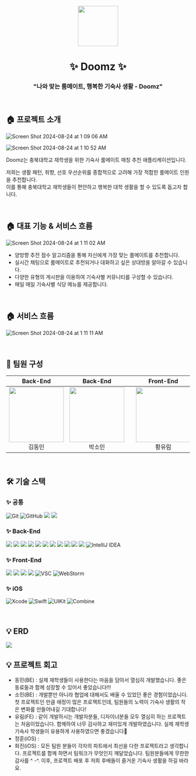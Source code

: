 <p align="middle" >
  <img width="110px;" src="https://github.com/user-attachments/assets/3e4d62d6-052a-490d-a160-ef32d9c22388"/>
</p>
<h1 align="middle">✨ Doomz ✨
<h3 align="middle">"나와 맞는 룸메이트, 행복한 기숙사 생활 - Doomz"</h3>

<br>

## 🏠 프로젝트 소개

![Screen Shot 2024-08-24 at 1 09 06 AM](https://github.com/user-attachments/assets/50e351e3-410d-4555-92ab-dd35ac7eae65) 

![Screen Shot 2024-08-24 at 1 10 52 AM](https://github.com/user-attachments/assets/34af4ef0-b6f3-44e1-9cb1-509e52e87b4f)

Doomz는 충북대학교 재학생을 위한 기숙사 룸메이트 매칭 추천 애플리케이션입니다. 

저희는 생활 패턴, 취향, 선호 우선순위를 종합적으로 고려해 가장 적합한 룸메이트 인원을 추천합니다.  
이를 통해 충북대학교 재학생들이 편안하고 행복한 대학 생활을 할 수 있도록 돕고자 합니다.

<br>

## 🏠 대표 기능 & 서비스 흐름

![Screen Shot 2024-08-24 at 1 11 02 AM](https://github.com/user-attachments/assets/a3b82b2a-067a-44d3-ac8d-ff4b1983cf55)

- 양방향 추전 점수 알고리즘을 통해 자신에게 가장 맞는 룸메이트를 추천합니다.
- 실시간 채팅으로 룸메이트로 추천되거나 대화하고 싶은 상대방을 알아갈 수 있습니다.
- 다양한 유형의 게시판을 이용하여 기숙사별 커뮤니티를 구성할 수 있습니다.
- 매일 매일 기숙사별 식당 메뉴를 제공합니다.

<br>

## 🏠 서비스 흐름
![Screen Shot 2024-08-24 at 1 11 11 AM](https://github.com/user-attachments/assets/36c86393-4668-489c-8f85-5be7c0ad18d9)

<br>

## 👥 팀원 구성
| **Back-End** | **Back-End** || **Front-End** || **iOS** | **iOS** |
| :------: | :------: | :------: | :------: | :------: | :------: | :------: |
| <a href="https://github.com/meena2003"><img src="https://github.com/user-attachments/assets/1ec24fb1-e2a6-4384-9c96-364456d3a435" height=150 width=150></a> <br/> 김동민 | <a href="https://github.com/somln"><img src="https://github.com/user-attachments/assets/eba91b7f-c1d7-4771-b40a-e0c376616987" height=150 width=150></a> <br/> 박소민 |  | <a href="https://github.com/unnimm"><img src="https://github.com/user-attachments/assets/635565ce-ef64-4002-9dd2-2f78aa92adb4" height=150 width=150></a> <br/> 황유림 |  | <a href="https://github.com/nss321"><img src="https://github.com/user-attachments/assets/b7147b02-298e-4d58-8af2-6a92f9060a97" height=150 width=150></a> <br/> 배정훈 | <a href="https://github.com/boriiiborii"><img src="https://github.com/user-attachments/assets/fa025881-59f8-4c44-b781-ef5e8212e2d2" height=150 width=150></a> <br/> 이화진 |

<br>

## 🛠️ 기술 스택

### ✨ 공통

![Git](https://img.shields.io/badge/-Git-F05032?style=flat&logo=Git&logoColor=white)
![GitHub](https://img.shields.io/badge/-GitHub-181717?style=flat&logo=GitHub&logoColor=white)
<img src="https://img.shields.io/badge/Notion-231F20?style=flat&logo=notion&logoColor=white">
<img src="https://img.shields.io/badge/Slack-4A154B?style=flat&logo=slack&logoColor=white">

### ✨ Back-End

<img src="https://img.shields.io/badge/java-3B66BC?style=flat&logo=openjdk&logoColor=white"/> <img src="https://img.shields.io/badge/Spring Boot-6DB33F?style=flat&logo=springboot&logoColor=white"/> <img src="https://img.shields.io/badge/Spring Security-6DB33F?style=flat&logo=springsecurity&logoColor=white"/> <img src="https://img.shields.io/badge/Hibernate-59666C?style=flat&logo=Hibernate&logoColor=white"> <img src="https://img.shields.io/badge/Amazon S3-569A31?style=flat&logo=amazons3&logoColor=white"/> <img src="https://img.shields.io/badge/Amazon EC2-FF9900?style=flat&logo=amazonec2&logoColor=white"/> <img src="https://img.shields.io/badge/Amazon RDS-527FFF?style=flat&logo=amazonrds&logoColor=white"/> <img src="https://img.shields.io/badge/Postman-FF6C37?style=flat&logo=postman&logoColor=white"/> <img src="https://img.shields.io/badge/JUnit5-25A162?style=flat&logo=JUnit5&logoColor=white"> <img src="https://img.shields.io/badge/Docker-2496ED?style=flat&logo=docker&logoColor=white"> <img src="https://img.shields.io/badge/MySQL-4479A1?style=flat&logo=MySQL&logoColor=white"/> ![IntelliJ IDEA](https://img.shields.io/badge/-IntelliJ%20IDEA-FF3850?style=flat&logo=IntelliJ%20IDEA&logoColor=white)

### ✨ Front-End

<img src="https://img.shields.io/badge/Typescript-3178C6?style=flat&logo=TypeScript&logoColor=white"/> <img src="https://img.shields.io/badge/React-61DAFB?style=flat&logo=React&logoColor=white"/> <img src="https://img.shields.io/badge/-Tailwind-38B2AC?style=flat&logo=Tailwind%20CSS&logoColor=white"/> <img src="https://img.shields.io/badge/-Storybook-FF4785?style=flat&logo=Storybook&logoColor=white"/> ![VSC](https://img.shields.io/badge/-Visual%20Studio%20Code-007ACC?style=flat&logo=Visual%20Studio%20Code&logoColor=white) ![WebStorm](https://img.shields.io/badge/-WebStorm-00A3E0?style=flat&logo=WebStorm&logoColor=white)

### ✨ iOS

![Xcode](https://img.shields.io/badge/-Xcode-1575F9?style=flat&logo=Xcode&logoColor=white)
![Swift](https://img.shields.io/badge/-Swift-FA7343?style=flat&logo=Swift&logoColor=white)
![UIKit](https://img.shields.io/badge/-UIKit-00599C?style=flat&logo=UIKit&logoColor=white)
![Combine](https://img.shields.io/badge/-Combine-FF7B17?style=flat&logo=Swift&logoColor=white)

<br>

## 💡 ERD
<img src="https://github.com/user-attachments/assets/43dc5e69-f1a0-4d2a-8c15-2edfed84fc79"/> 

<br>

## 💡 프로젝트 회고
- 동민(BE) : 실제 재학생들이 사용한다는 마음을 담아서 열심히 개발했습니다. 좋은 동료들과 함께 성장할 수 있어서 좋았습니다!!!
- 소민(BE) : 개발뿐만 아니라 협업에 대해서도 배울 수 있었던 좋은 경험이었습니다. 첫 프로젝트인 만큼 애정이 많은 프로젝트인데, 팀원들의 노력이 기숙사 생활의 작은 변화를 만들어내길 기대합니다!
- 유림(FE) : 같이 개발하시는 개발자분들, 디자이너분들 모두 열심히 하는 프로젝트는 처음이었습니다. 함께하여 너무 감사하고 재미있게 개발하였습니다. 실제 재학생 기숙사 학생들이 유용하게 사용하였으면 좋겠습니다🙏
- 정훈(iOS) : 
- 화진(iOS) : 모든 팀원 분들이 각자의 파트에서 최선을 다한 프로젝트라고 생각합니다. 프로젝트를 함께 하면서 팀워크가 무엇인지 깨달았습니다. 팀원분들에게 무한한 감사를 ^ -^. 이후, 프로젝트 배포 후 저희 후배들이 즐거운 기숙사 생활을 하길 바라요.
